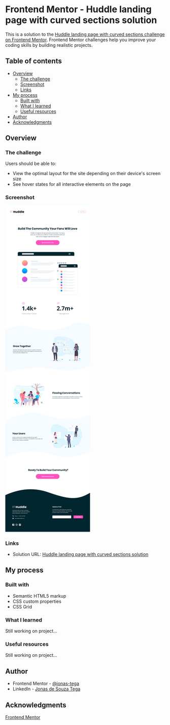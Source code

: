 # Frontend Mentor - Huddle landing page with curved sections solution

This is a solution to the [Huddle landing page with curved sections challenge on Frontend Mentor](https://www.frontendmentor.io/challenges/huddle-landing-page-with-curved-sections-5ca5ecd01e82137ec91a50f2). Frontend Mentor challenges help you improve your coding skills by building realistic projects. 

## Table of contents

- [Overview](#overview)
  - [The challenge](#the-challenge)
  - [Screenshot](#screenshot)
  - [Links](#links)
- [My process](#my-process)
  - [Built with](#built-with)
  - [What I learned](#what-i-learned)
  - [Useful resources](#useful-resources)
- [Author](#author)
- [Acknowledgments](#acknowledgments)

## Overview

### The challenge

Users should be able to:

- View the optimal layout for the site depending on their device's screen size
- See hover states for all interactive elements on the page

### Screenshot

![](./screenshot.jpg)

### Links

- Solution URL: [Huddle landing page with curved sections solution](https://jonas-tega.github.io/frontend_mentor_huddle_curved_challenge/)

## My process

### Built with

- Semantic HTML5 markup
- CSS custom properties
- CSS Grid

### What I learned

Still working on project...

### Useful resources

Still working on project...

## Author

- Frontend Mentor - [@jonas-tega](https://www.frontendmentor.io/profile/jonas-tega)
- LinkedIn - [Jonas de Souza Tega](https://www.linkedin.com/in/jonastega/)

## Acknowledgments

[Frontend Mentor](https://www.frontendmentor.io/)


